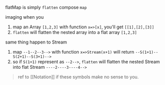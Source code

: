 flatMap is simply `flatten` compose `map`

imaging when you

1. map an Array `[1,2,3]` with function `x=>[x]`, you'll get `[[1],[2],[3]]`
2. `flatten` will flatten the nested array into a flat array `[1,2,3]`

same thing happen to Stream

1. map `--1--2--3-->` with function `x=>Stream(x+1)` will return `--S(1+1)--S(2+1)--S(3+1)-->`
2. so if `S(1+1)` represent as `--2-->`, `flatten` will flatten the nested Stream into flat Stream `----2----3----4-->`

> ref to [[Notation]] if these symbols make no sense to you.
